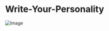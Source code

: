 # Write-Your-Personality

![Image](https://i.pinimg.com/640x/91/37/12/913712512affb22f9cfae793802e978e.png])
